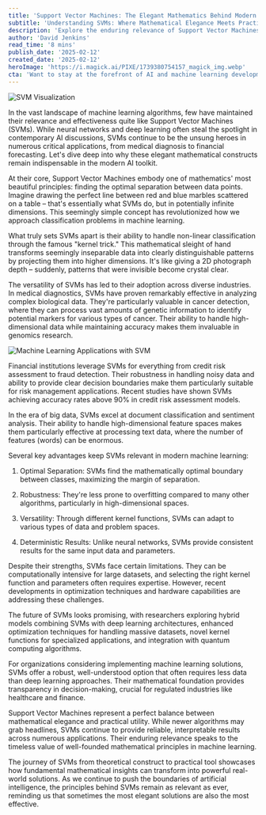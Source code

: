 ```yaml
---
title: 'Support Vector Machines: The Elegant Mathematics Behind Modern AI's Classification Powerhouse'
subtitle: 'Understanding SVMs: Where Mathematical Elegance Meets Practical Machine Learning'
description: 'Explore the enduring relevance of Support Vector Machines (SVMs) in modern AI applications. From medical diagnostics to financial risk assessment, discover how these elegant mathematical constructs continue to power crucial classification tasks while offering transparency and reliability that newer algorithms often lack.'
author: 'David Jenkins'
read_time: '8 mins'
publish_date: '2025-02-12'
created_date: '2025-02-12'
heroImage: 'https://i.magick.ai/PIXE/1739380754157_magick_img.webp'
cta: 'Want to stay at the forefront of AI and machine learning developments? Follow MagickAI on LinkedIn for regular insights into groundbreaking technologies like SVMs and their practical applications in solving real-world problems.'
---
```


![SVM Visualization](https://i.magick.ai/PIXE/1739380754157_magick_img.webp)

In the vast landscape of machine learning algorithms, few have maintained their relevance and effectiveness quite like Support Vector Machines (SVMs). While neural networks and deep learning often steal the spotlight in contemporary AI discussions, SVMs continue to be the unsung heroes in numerous critical applications, from medical diagnosis to financial forecasting. Let's dive deep into why these elegant mathematical constructs remain indispensable in the modern AI toolkit.

At their core, Support Vector Machines embody one of mathematics' most beautiful principles: finding the optimal separation between data points. Imagine drawing the perfect line between red and blue marbles scattered on a table – that's essentially what SVMs do, but in potentially infinite dimensions. This seemingly simple concept has revolutionized how we approach classification problems in machine learning.

What truly sets SVMs apart is their ability to handle non-linear classification through the famous "kernel trick." This mathematical sleight of hand transforms seemingly inseparable data into clearly distinguishable patterns by projecting them into higher dimensions. It's like giving a 2D photograph depth – suddenly, patterns that were invisible become crystal clear.

The versatility of SVMs has led to their adoption across diverse industries. In medical diagnostics, SVMs have proven remarkably effective in analyzing complex biological data. They're particularly valuable in cancer detection, where they can process vast amounts of genetic information to identify potential markers for various types of cancer. Their ability to handle high-dimensional data while maintaining accuracy makes them invaluable in genomics research.

![Machine Learning Applications with SVM](https://i.magick.ai/PIXE/1739380754160_magick_img.webp)

Financial institutions leverage SVMs for everything from credit risk assessment to fraud detection. Their robustness in handling noisy data and ability to provide clear decision boundaries make them particularly suitable for risk management applications. Recent studies have shown SVMs achieving accuracy rates above 90% in credit risk assessment models.

In the era of big data, SVMs excel at document classification and sentiment analysis. Their ability to handle high-dimensional feature spaces makes them particularly effective at processing text data, where the number of features (words) can be enormous.

Several key advantages keep SVMs relevant in modern machine learning:

1. Optimal Separation: SVMs find the mathematically optimal boundary between classes, maximizing the margin of separation.

2. Robustness: They're less prone to overfitting compared to many other algorithms, particularly in high-dimensional spaces.

3. Versatility: Through different kernel functions, SVMs can adapt to various types of data and problem spaces.

4. Deterministic Results: Unlike neural networks, SVMs provide consistent results for the same input data and parameters.

Despite their strengths, SVMs face certain limitations. They can be computationally intensive for large datasets, and selecting the right kernel function and parameters often requires expertise. However, recent developments in optimization techniques and hardware capabilities are addressing these challenges.

The future of SVMs looks promising, with researchers exploring hybrid models combining SVMs with deep learning architectures, enhanced optimization techniques for handling massive datasets, novel kernel functions for specialized applications, and integration with quantum computing algorithms.

For organizations considering implementing machine learning solutions, SVMs offer a robust, well-understood option that often requires less data than deep learning approaches. Their mathematical foundation provides transparency in decision-making, crucial for regulated industries like healthcare and finance.

Support Vector Machines represent a perfect balance between mathematical elegance and practical utility. While newer algorithms may grab headlines, SVMs continue to provide reliable, interpretable results across numerous applications. Their enduring relevance speaks to the timeless value of well-founded mathematical principles in machine learning.

The journey of SVMs from theoretical construct to practical tool showcases how fundamental mathematical insights can transform into powerful real-world solutions. As we continue to push the boundaries of artificial intelligence, the principles behind SVMs remain as relevant as ever, reminding us that sometimes the most elegant solutions are also the most effective.